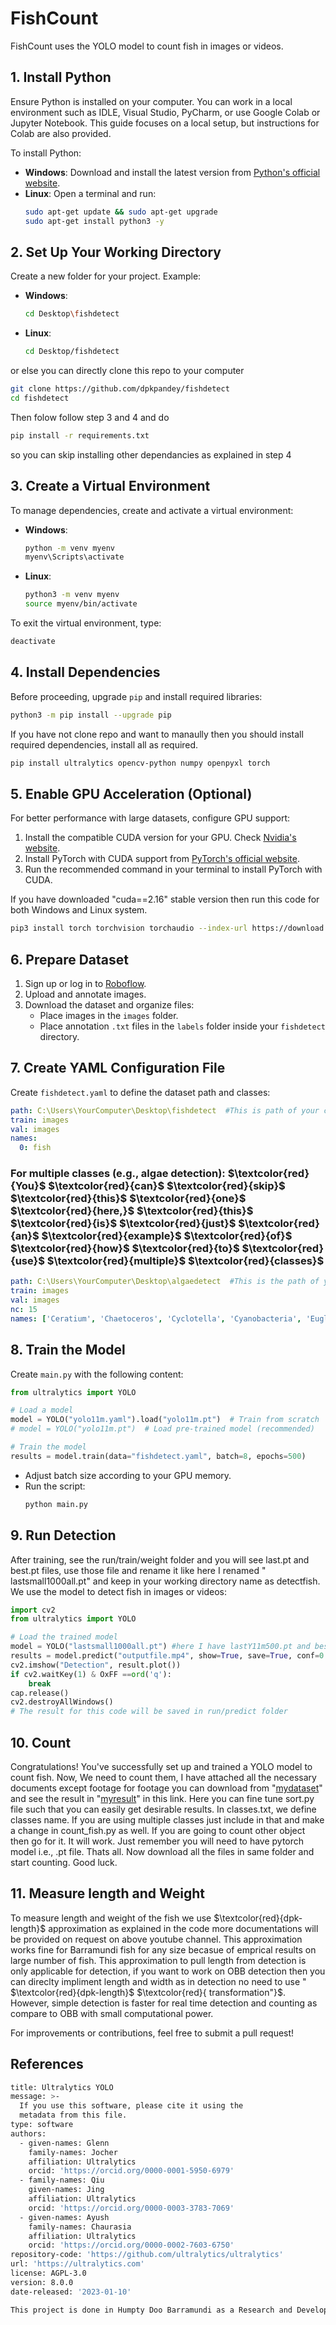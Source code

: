 # FishCount

FishCount uses the YOLO model to count fish in images or videos.

## 1. Install Python
Ensure Python is installed on your computer. You can work in a local environment such as IDLE, Visual Studio, PyCharm, or use Google Colab or Jupyter Notebook. This guide focuses on a local setup, but instructions for Colab are also provided.

To install Python:
- **Windows**: Download and install the latest version from [Python's official website](https://www.python.org/downloads/).
- **Linux**: Open a terminal and run:
  ```bash
  sudo apt-get update && sudo apt-get upgrade
  sudo apt-get install python3 -y
  ```

## 2. Set Up Your Working Directory 
Create a new folder for your project. Example:

- **Windows**:
  ```bash
  cd Desktop\fishdetect
  ```
- **Linux**:
  ```bash
  cd Desktop/fishdetect
  ```
or else you can directly clone this repo to your computer 
```bash
git clone https://github.com/dpkpandey/fishdetect
cd fishdetect
```
Then folow follow step 3 and 4 and do 
```bash
pip install -r requirements.txt
```
so you can skip installing other dependancies as explained in step 4

## 3. Create a Virtual Environment
To manage dependencies, create and activate a virtual environment:

- **Windows**:
  ```bash
  python -m venv myenv
  myenv\Scripts\activate
  ```
- **Linux**:
  ```bash
  python3 -m venv myenv
  source myenv/bin/activate
  ```

To exit the virtual environment, type:
```bash
deactivate
```

## 4. Install Dependencies
Before proceeding, upgrade `pip` and install required libraries:
```bash
python3 -m pip install --upgrade pip
```
If you have not clone repo and want to manaully then you should install required dependencies, install all as required.
```bash
pip install ultralytics opencv-python numpy openpyxl torch
```

## 5. Enable GPU Acceleration (Optional)
For better performance with large datasets, configure GPU support:

1. Install the compatible CUDA version for your GPU. Check [Nvidia's website](https://developer.nvidia.com/cuda-downloads).
2. Install PyTorch with CUDA support from [PyTorch's official website](https://pytorch.org/).
3. Run the recommended command in your terminal to install PyTorch with CUDA.
   
If you have downloaded "cuda==2.16" stable version then run this code for both Windows and Linux system.

```bash
pip3 install torch torchvision torchaudio --index-url https://download.pytorch.org/whl/cu126
```

## 6. Prepare Dataset
1. Sign up or log in to [Roboflow](https://roboflow.com/).
2. Upload and annotate images.
3. Download the dataset and organize files:
   - Place images in the `images` folder.
   - Place annotation `.txt` files in the `labels` folder inside your `fishdetect` directory.

## 7. Create YAML Configuration File
Create `fishdetect.yaml` to define the dataset path and classes:
```yaml
path: C:\Users\YourComputer\Desktop\fishdetect  #This is path of your current directory you can do pwd to see location and can copy that
train: images
val: images
names:
  0: fish
```
 
### For multiple classes (e.g., algae detection):  $\textcolor{red}{You}$ $\textcolor{red}{can}$ $\textcolor{red}{skip}$ $\textcolor{red}{this}$ $\textcolor{red}{one}$  $\textcolor{red}{here,}$ $\textcolor{red}{this}$ $\textcolor{red}{is}$ $\textcolor{red}{just}$ $\textcolor{red}{an}$  $\textcolor{red}{example}$ $\textcolor{red}{of}$ $\textcolor{red}{how}$ $\textcolor{red}{to}$ $\textcolor{red}{use}$  $\textcolor{red}{multiple}$ $\textcolor{red}{classes}$

 
```yaml
path: C:\Users\YourComputer\Desktop\algaedetect  #This is the path of your current directory
train: images
val: images
nc: 15
names: ['Ceratium', 'Chaetoceros', 'Cyclotella', 'Cyanobacteria', 'Euglenoid Eutreptiella', 'Gymnodinium', 'Microcystis', 'New', 'Oocystis', 'Oocytis', 'Oscillatoria', 'Pleurosigma sp.', 'Pseudo-nitzschia', 'Pseudo-nitzschia sp.', 'macro-algae']
```

## 8. Train the Model
Create `main.py` with the following content:
```python
from ultralytics import YOLO

# Load a model
model = YOLO("yolo11m.yaml").load("yolo11m.pt")  # Train from scratch
# model = YOLO("yolo11m.pt")  # Load pre-trained model (recommended)

# Train the model
results = model.train(data="fishdetect.yaml", batch=8, epochs=500)
```
- Adjust batch size according to your GPU memory.
- Run the script:
  ```bash
  python main.py
  ```

## 9. Run Detection
After training, see the run/train/weight folder and you will see last.pt and best.pt files, use those file and rename it like here I renamed " lastsmall1000all.pt"  and keep in your working directory name as detectfish.  
We use the model to detect fish in images or videos:
```python
import cv2
from ultralytics import YOLO

# Load the trained model
model = YOLO("lastsmall1000all.pt") #here I have lastY11m500.pt and bestY11m500.pt files both are very good model those output result footage is done in this model.
results = model.predict("outputfile.mp4", show=True, save=True, conf=0.30, tracker ="botsort.yaml") # you can choose your tracker= "bytetrack.yaml" or other.
cv2.imshow("Detection", result.plot())
if cv2.waitKey(1) & OxFF ==ord('q'):
    break
cap.release()
cv2.destroyAllWindows()
# The result for this code will be saved in run/predict folder
```

## 10. Count
Congratulations! You've successfully set up and trained a YOLO model to count fish.
Now, We need to count them, 
I have attached all the necessary documents except footage for footage you can download from "[mydataset](https://www.youtube.com/watch?v=Z0DoiaABzoY)"
and see the result in "[myresult](https://www.youtube.com/watch?v=KS21LWcn9bs)" in this link.
Here you can fine tune sort.py file such that you can easily get desirable results. In classes.txt, we 
define classes name. If you are using multiple classes just include in that and make a change in count_fish.py as well.
If you are going to count other object then go for it. It will work. Just remember you will need to have pytorch model i.e., .pt file. Thats all.
Now download all the files in same folder and start counting. Good luck.


 ## 11. Measure length and Weight
To measure length and weight of the fish we use $\textcolor{red}{dpk-length}$ approximation as explained in the code more documentations will be provided on request on above youtube channel. 
This approximation works fine for Barramundi fish for any size becasue of emprical results on large number of fish. This approximation to pull length from detection is only 
applicable for detection, if you want to work on OBB detection then you can direclty impliment length and width as in detection no need to use " $\textcolor{red}{dpk-length}$ $\textcolor{red}{ transformation"}$. However,
simple detection is faster for real time detection and counting as compare to OBB with small computational power.

For improvements or contributions, feel free to submit a pull request!

## References

```bash
title: Ultralytics YOLO
message: >-
  If you use this software, please cite it using the
  metadata from this file.
type: software
authors:
  - given-names: Glenn
    family-names: Jocher
    affiliation: Ultralytics
    orcid: 'https://orcid.org/0000-0001-5950-6979'
  - family-names: Qiu
    given-names: Jing
    affiliation: Ultralytics
    orcid: 'https://orcid.org/0000-0003-3783-7069'
  - given-names: Ayush
    family-names: Chaurasia
    affiliation: Ultralytics
    orcid: 'https://orcid.org/0000-0002-7603-6750'
repository-code: 'https://github.com/ultralytics/ultralytics'
url: 'https://ultralytics.com'
license: AGPL-3.0
version: 8.0.0
date-released: '2023-01-10'
```

```bash
This project is done in Humpty Doo Barramundi as a Research and Development project, thanks to all helping hands 
```
